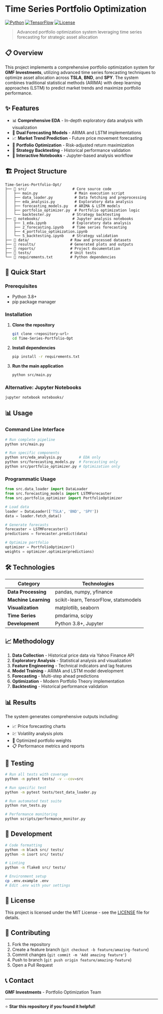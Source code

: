 # Time Series Portfolio Optimization

[![Python](https://img.shields.io/badge/Python-3.8%2B-blue)](https://www.python.org/)
[![TensorFlow](https://img.shields.io/badge/TensorFlow-2.15.0-orange)](https://tensorflow.org/)
[![License](https://img.shields.io/badge/License-MIT-green.svg)](LICENSE)

> Advanced portfolio optimization system leveraging time series forecasting for strategic asset allocation

## 📋 Overview

This project implements a comprehensive portfolio optimization system for **GMF Investments**, utilizing advanced time series forecasting techniques to optimize asset allocation across **TSLA**, **BND**, and **SPY**. The system combines traditional statistical methods (ARIMA) with deep learning approaches (LSTM) to predict market trends and maximize portfolio performance.

## ✨ Features

- 📊 **Comprehensive EDA** - In-depth exploratory data analysis with visualization
- 🔮 **Dual Forecasting Models** - ARIMA and LSTM implementations
- 📈 **Market Trend Prediction** - Future price movement forecasting
- 💼 **Portfolio Optimization** - Risk-adjusted return maximization
- 🔄 **Strategy Backtesting** - Historical performance validation
- 📱 **Interactive Notebooks** - Jupyter-based analysis workflow

## 🏗️ Project Structure

```
Time-Series-Portfolio-Opt/
├── 📁 src/                     # Core source code
│   ├── main.py                 # Main execution script
│   ├── data_loader.py          # Data fetching and preprocessing
│   ├── eda_analysis.py         # Exploratory data analysis
│   ├── forecasting_models.py   # ARIMA & LSTM models
│   ├── portfolio_optimizer.py  # Portfolio optimization logic
│   └── backtester.py          # Strategy backtesting
├── 📁 notebooks/               # Jupyter analysis notebooks
│   ├── 1_eda.ipynb            # Exploratory data analysis
│   ├── 2_forecasting.ipynb    # Time series forecasting
│   ├── 4_portfolio_optimization.ipynb
│   └── 5_backtesting.ipynb    # Strategy validation
├── 📁 data/                   # Raw and processed datasets
├── 📁 results/                # Generated plots and outputs
├── 📁 reports/                # Project documentation
├── 📁 tests/                  # Unit tests
└── 📄 requirements.txt        # Python dependencies
```

## 🚀 Quick Start

### Prerequisites
- Python 3.8+
- pip package manager

### Installation

1. **Clone the repository**
   ```bash
   git clone <repository-url>
   cd Time-Series-Portfolio-Opt
   ```

2. **Install dependencies**
   ```bash
   pip install -r requirements.txt
   ```

3. **Run the main application**
   ```bash
   python src/main.py
   ```

### Alternative: Jupyter Notebooks

```bash
jupyter notebook notebooks/
```

## 📊 Usage

### Command Line Interface

```bash
# Run complete pipeline
python src/main.py

# Run specific components
python src/eda_analysis.py        # EDA only
python src/forecasting_models.py  # Forecasting only
python src/portfolio_optimizer.py # Optimization only
```

### Programmatic Usage

```python
from src.data_loader import DataLoader
from src.forecasting_models import LSTMForecaster
from src.portfolio_optimizer import PortfolioOptimizer

# Load data
loader = DataLoader(['TSLA', 'BND', 'SPY'])
data = loader.fetch_data()

# Generate forecasts
forecaster = LSTMForecaster()
predictions = forecaster.predict(data)

# Optimize portfolio
optimizer = PortfolioOptimizer()
weights = optimizer.optimize(predictions)
```

## 🛠️ Technologies

| Category | Technologies |
|----------|-------------|
| **Data Processing** | pandas, numpy, yfinance |
| **Machine Learning** | scikit-learn, TensorFlow, statsmodels |
| **Visualization** | matplotlib, seaborn |
| **Time Series** | pmdarima, scipy |
| **Development** | Python 3.8+, Jupyter |

## 📈 Methodology

1. **Data Collection** - Historical price data via Yahoo Finance API
2. **Exploratory Analysis** - Statistical analysis and visualization
3. **Feature Engineering** - Technical indicators and lag features
4. **Model Training** - ARIMA and LSTM model development
5. **Forecasting** - Multi-step ahead predictions
6. **Optimization** - Modern Portfolio Theory implementation
7. **Backtesting** - Historical performance validation

## 📊 Results

The system generates comprehensive outputs including:
- 📈 Price forecasting charts
- 💹 Volatility analysis plots
- 🎯 Optimized portfolio weights
- 📋 Performance metrics and reports

## 🧪 Testing

```bash
# Run all tests with coverage
python -m pytest tests/ -v --cov=src

# Run specific test
python -m pytest tests/test_data_loader.py

# Run automated test suite
python run_tests.py

# Performance monitoring
python scripts/performance_monitor.py
```

## 🔧 Development

```bash
# Code formatting
python -m black src/ tests/
python -m isort src/ tests/

# Linting
python -m flake8 src/ tests/

# Environment setup
cp .env.example .env
# Edit .env with your settings
```

## 📝 License

This project is licensed under the MIT License - see the [LICENSE](LICENSE) file for details.

## 🤝 Contributing

1. Fork the repository
2. Create a feature branch (`git checkout -b feature/amazing-feature`)
3. Commit changes (`git commit -m 'Add amazing feature'`)
4. Push to branch (`git push origin feature/amazing-feature`)
5. Open a Pull Request

## 📞 Contact

**GMF Investments** - Portfolio Optimization Team

---

⭐ **Star this repository if you found it helpful!**